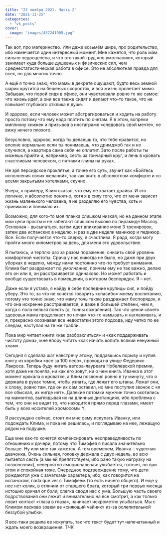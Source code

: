 ```yaml
---
title: "23 ноября 2021. Часть 2"
date: "2021-11-25"
categories: 
  - "vk_posts"
cover:
  image: "images/457241905.jpg"
---
```


Так вот, про материнство. Или даже возьмём шире, про родительство, ибо намечается один интересный момент. Мне кажется, что роль мам сильно недооценена, и что это такой труд «по умолчанию», который занимает куда больше душевных и физических сил, чем среднестатистическая работа в офисе. Это не абсолютная правда для всех, но для многих точно.

<!--more-->

А ещё я точно знаю, что мамы в декрете ощущают, будто весь земной шарик крутится на бешеных скоростях, и вся жизнь пролетает мимо. Забывая, что порой сидя в офисе, они чувствовали ровно то же самое: что жизнь идёт, а они все также сидят и делают что-то такое, что не взвывает глубокого отклика в душе.

И здорово, если человек может абстрагироваться и ходить на работу просто потому что ему надо платить по счетам. Я в этом, вопреки миллиону книжек и призывов в инстаграме «следовать свой мечте», не вижу ничего плохого.

Безусловно, здорово, когда ты делаешь то, что тебе нравится, но вполне нормально если ты понимаешь, что дримджоб так и не случился, а квартира сама себя не оплатит. Зато после работы ты можешь прийти и, например, сесть за гончарный круг, и лечь в кровать счастливым человеком, с пятнами глины на руках.

Не зря персидское проклятье, а точне его суть, звучит как «Бойтесь исполнения своих желаний», так как жить в абсолютном комфорте и со всеми закрытыми хотелками, скучно.

Вчера, к примеру, Клим сказал, что ему не хватает драйва. И это логично, и абсолютно понятно, хотя я в силу того, что от меня зависит жизнь маленького человека, я не разделяю его чувства, хоть и принимаю и понимаю их.

Возможно, для кого-то моя планка слишком низкая, но на данном этапе мои цели просты и не забегают слишком высоко по пирамиде Маслоу. Основная – высыпаться, затем идет впихивание моих 3 тренировок, затем два испанских в неделю, и раз в две недели маникюр и педикюр. Все. Если получается что-то сверху, я счастлива. Я рада, когда могу пройти много километров за день, для меня это удовольствие.

Я пытаюсь, и терплю раз за разом поражение, снизить свой уровень комфортной чистоты. Срача у нас никогда не было, но даже при двух уборках в неделю, между ними постоянно что-то требует внимания. Клима быт раздражает по умолчанию, причем ему не так важно, делаю это он или я, он расстраивается одинаково. Но может работать и вообще существовать в помещении, в котором беспорядок. Я – нет.

Даже если я устала, я найду в себе последние крупицы сил, и пойду уберу. Это то, за что не хочется говорить «спасибо» моему воспитанию, потому что точно знаю, что маму точь также раздражает беспорядок, и что она искренне расстраивается, и даже в большей степени, чем я, когда с пола нельзя поесть (о, тонны сожаления). Так что ценой своего здоровья мама продолжает по ночам что-то намывать и наглаживать, и я, прекрасно осознавая все недостатки этого подхода, иду четко по ее следам, наступая на те же грабли.

Пока мир читает книги «как разбрахлиться» и «как поддерживать чистоту дома», мне впору читать «как начать копить всякий ненужный хлам».

Сегодня я сделала шаг навстречу этому, поддавшись порыву и купив книгу из коробки «все за 100 песо», проходя на улице Федерико Лакроса. Теперь буду читать автора-лауреата Нобелевской премии, хотя даже не поняла, ни как его зовут, ни о чем книга. Иванка в этот момент крякала в кроватке, а Клим позвонил ровно в ту минуту, что я держала в руках томик, чтобы узнать, где лежат его штаны. Лежат они, к слову, ровно там, где он их сам оставил, но мне поступил звонок с «я все обыскал, их нигде нет». Далекие потомки мужчин точно охотились на мамонтов, выглядывая их на длинных дистанциях, ибо проблема с тем, что они не видят то, что находится прямо перед глазами, имеет быть у всех носителей хромосомы Y.

Я рассуждаю сейчас, стоит ли мне саму искупать Иванку, или подождать Клима, и пока не решилась, и поглядываю на нее, лежащую рядом на подушке.

Еще мне как-то хочется компенсировать несправедливость по отношению к дочери, потому что Тимофея я писала значительно больше. Ну или мне так кажется. А тем временем, Иванка – чудесная девчонка. Очень сильная, головку держала с двух недель, во всю пытается сесть (а мы ей препятствуем, ибо рано такую нагрузку на позвоночник), невероятно эмоциональная: улыбается, гогочет, но при этом и спокойная тоже. Очередное подтверждение тому, что дети рождаются уже с зачатками характера, ибо, как говорится на испанском, nada que ver с Тимофеем (то есть ничего общего). И еще у нее нет колик, в отличии от старшего брата, который три первых месяца истошно кричал от боли, слегка сводя нас с ума. Большую часть своего бодрствования они лежит и внимательно на все смотрит, а как только ловит контакт «глаза в глаза», начинает искрометно улыбаться. Мы с Климом ласково зовем ее «сияющий чайник» из-за ослепительной беззубой улыбки.

Я все-таки решила ее искупать, так что текст будет тут напечатанный и ждать моего возвращения. ТЧК
